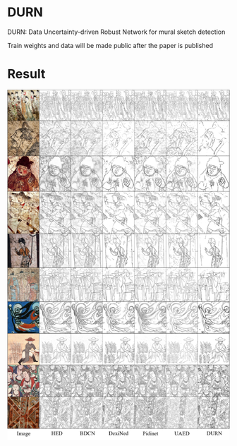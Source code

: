 # DURN
DURN: Data Uncertainty-driven Robust Network for mural sketch detection

Train weights and data will be made public after the paper is published

# Result
![泛化实验](./images/泛化实验.png)
